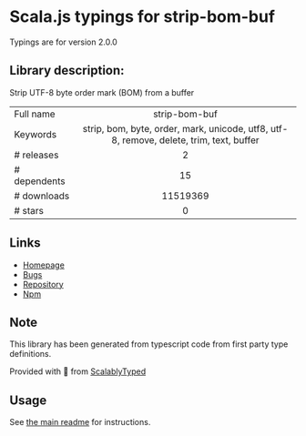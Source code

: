 
# Scala.js typings for strip-bom-buf

Typings are for version 2.0.0

## Library description:
Strip UTF-8 byte order mark (BOM) from a buffer

|                    |                 |
| ------------------ | :-------------: |
| Full name          | strip-bom-buf |
| Keywords           | strip, bom, byte, order, mark, unicode, utf8, utf-8, remove, delete, trim, text, buffer |
| # releases         | 2 |
| # dependents       | 15 |
| # downloads        | 11519369 |
| # stars            | 0 |

## Links
- [Homepage](https://github.com/sindresorhus/strip-bom-buf#readme)
- [Bugs](https://github.com/sindresorhus/strip-bom-buf/issues)
- [Repository](https://github.com/sindresorhus/strip-bom-buf)
- [Npm](https://www.npmjs.com/package/strip-bom-buf)
    


## Note
This library has been generated from typescript code from first party type definitions.

Provided with :purple_heart: from [ScalablyTyped](https://github.com/oyvindberg/ScalablyTyped)

## Usage
See [the main readme](../../readme.md) for instructions.


